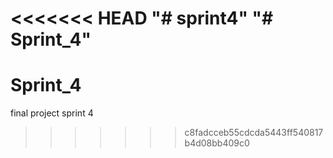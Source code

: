 <<<<<<< HEAD
"# sprint4" 
"# Sprint_4" 
=======
# Sprint_4
final project  sprint 4
>>>>>>> c8fadcceb55cdcda5443ff540817b4d08bb409c0
